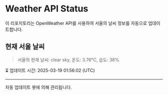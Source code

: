 
# Weather API Status

이 리포지토리는 OpenWeather API를 사용하여 서울의 날씨 정보를 자동으로 업데이트합니다.

## 현재 서울 날씨
> 서울의 현재 날씨: clear sky, 온도: 3.76°C, 습도: 38%

⏳ 업데이트 시간: 2025-03-19 01:56:02 (UTC)

---
자동 업데이트 봇에 의해 관리됩니다.
